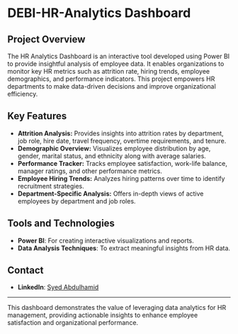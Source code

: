 # DEBI-HR-Analytics Dashboard

## Project Overview
The HR Analytics Dashboard is an interactive tool developed using Power BI to provide insightful analysis of employee data. It enables organizations to monitor key HR metrics such as attrition rate, hiring trends, employee demographics, and performance indicators. This project empowers HR departments to make data-driven decisions and improve organizational efficiency.

## Key Features
- **Attrition Analysis:** Provides insights into attrition rates by department, job role, hire date, travel frequency, overtime requirements, and tenure.
- **Demographic Overview:** Visualizes employee distribution by age, gender, marital status, and ethnicity along with average salaries.
- **Performance Tracker:** Tracks employee satisfaction, work-life balance, manager ratings, and other performance metrics.
- **Employee Hiring Trends:** Analyzes hiring patterns over time to identify recruitment strategies.
- **Department-Specific Analysis:** Offers in-depth views of active employees by department and job roles.

## Tools and Technologies
- **Power BI**: For creating interactive visualizations and reports.
- **Data Analysis Techniques**: To extract meaningful insights from HR data.

## Contact
- **LinkedIn**: [Syed Abdulhamid](https://www.linkedin.com/in/syedabdulhamid/)

---
This dashboard demonstrates the value of leveraging data analytics for HR management, providing actionable insights to enhance employee satisfaction and organizational performance.

